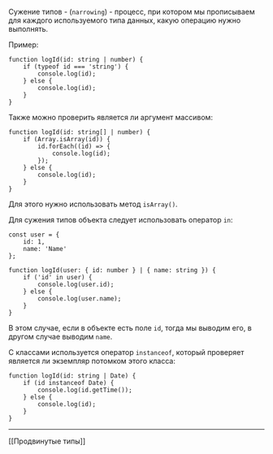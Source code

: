 Сужение типов - (`narrowing`) - процесс, при котором мы прописываем для каждого используемого типа данных, какую операцию нужно выполнять.

Пример:
```
function logId(id: string | number) {
	if (typeof id === 'string') {
		console.log(id);
	} else {
		console.log(id);
	}
}
```

Также можно проверить является ли аргумент массивом:
```
function logId(id: string[] | number) {
	if (Array.isArray(id)) {
		id.forEach((id) => {
			console.log(id);
		});
	} else {
		console.log(id);
	}
}
```

Для этого нужно использовать метод `isArray()`.

Для сужения типов объекта следует использовать оператор `in`:
```
const user = {
	id: 1,
	name: 'Name'
};

function logId(user: { id: number } | { name: string }) {
	if ('id' in user) {
		console.log(user.id);
	} else {
		console.log(user.name);
	}
}
```

В этом случае, если в объекте есть поле `id`, тогда мы выводим его, в другом случае выводим `name`.

С классами используется оператор `instanceof`, который проверяет является ли экземпляр потомком этого класса:
```
function logId(id: string | Date) {
	if (id instanceof Date) {
		console.log(id.getTime());
	} else {
		console.log(id);
	}
}
```

---
[[Продвинутые типы]]